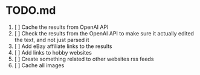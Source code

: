 # TODO.md

1. [ ] Cache the results from OpenAI API
2. [ ] Check the results from the OpenAI API to make sure it actually edited the text, and not just parsed it
3. [ ] Add eBay affiliate links to the results
4. [ ] Add links to hobby websites
5. [ ] Create something related to other websites rss feeds
6. [ ] Cache all images

